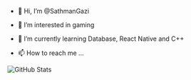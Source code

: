 - 👋 Hi, I’m @SathmanGazi
- 👀 I’m interested in gaming
- 🌱 I’m currently learning Database, React Native and C++

- 📫 How to reach me ...

<!---
SathmanGazi/SathmanGazi is a ✨ special ✨ repository because its `README.md` (this file) appears on your GitHub profile.
You can click the Preview link to take a look at your changes.
--->
![GitHub Stats](https://github-readme-stats.vercel.app/api?username=SathmanGazi&theme=radical)
